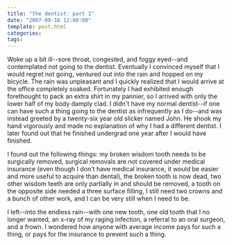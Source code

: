 ```yaml
---
title: "the dentist: part I"
date: "2007-09-18 12:00:00"
template: post.html
categories: 
tags: 
---
```


 Woke up a bit ill--sore throat, congested, and foggy eyed--and contemplated not going to the dentist. Eventually I convinced myself that I would regret not going, ventured out into the rain and hopped on my bicycle. The rain was unpleasant and I quickly realized that I would arrive at the office completely soaked. Fortunately I had exhibited enough forethought to pack an extra shirt in my pannier, so I arrived with only the lower half of my body damply clad. I didn't have my normal dentist--if one can have such a thing going to the dentist as infrequently as I do--and was instead greeted by a twenty-six year old slicker named John. He shook my hand vigorously and made no explanation of why I had a different dentist. I later found out that he finished undergrad one year after I would have finished. 

 I found out the following things: my broken wisdom tooth needs to be surgically removed, surgical removals are not covered under medical insurance (even though I don't have medical insurance, it would be easier and more useful to acquire than dental), the broken tooth is now dead, two other wisdom teeth are only partially in and should be removed, a tooth on the opposite side needed a three surface filling, I still need two crowns and a bunch of other work, and I can be very still when I need to be. 

 I left--into the endless rain--with one new tooth, one old tooth that I no longer wanted, an x-ray of my raging infection, a referral to an oral surgeon, and a frown. I wondered how anyone with average income pays for such a thing, or pays for the insurance to prevent such a thing.